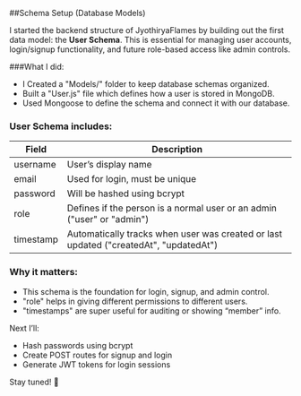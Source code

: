 ##Schema Setup (Database Models)

I started the backend structure of JyothiryaFlames by building out the  first data model: the **User Schema**. This is essential for managing user accounts, login/signup functionality, and future role-based access like admin controls.

###What I did:
- I Created a "Models/" folder to keep database schemas organized.
- Built a "User.js" file which defines how a user is stored in MongoDB.
- Used Mongoose to define the schema and connect it with our database.

###  User Schema includes:
 Field     | Description 
-----------|------------
  username | User’s display name 
  email    | Used for login, must be unique 
  password | Will be hashed using bcrypt 
  role     | Defines if the person is a normal user or an admin ("user" or "admin") 
  timestamp| Automatically tracks when user was created or last updated ("createdAt", "updatedAt") 

###  Why it matters:
- This schema is the foundation for login, signup, and admin control.
- "role" helps in giving different permissions to different users.
- "timestamps" are super useful for auditing or showing “member” info.

Next  I’ll:
- Hash passwords using bcrypt
- Create POST routes for signup and login
- Generate JWT tokens for login sessions

Stay tuned! 🚀
